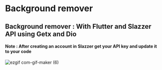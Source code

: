 # Background remover
## Background remover : With Flutter and Slazzer API using Getx and Dio
#### Note : After creating an account in Slazzer get your API key and update it to your code
![ezgif com-gif-maker (6)](https://user-images.githubusercontent.com/81623956/207511895-43766778-e37e-405c-b0ab-a153831703e6.gif)
